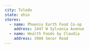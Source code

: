 ```yaml
---
city: Toledo
state: ohio
stores:
  - name: Phoenix Earth Food Co-op
    address: 1447 W Sylvania Avenue
  - name: Health Foods by Claudia
    address: 3904 Secor Road
---
```

